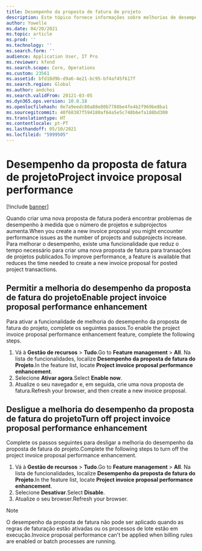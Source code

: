 ```yaml
---
title: Desempenho da proposta de fatura de projeto
description: Este tópico fornece informações sobre melhorias de desempenho nas propostas de faturas do projeto.
author: Yowelle
ms.date: 04/20/2021
ms.topic: article
ms.prod: ''
ms.technology: ''
ms.search.form: ''
audience: Application User, IT Pro
ms.reviewer: kfend
ms.search.scope: Core, Operations
ms.custom: 23561
ms.assetid: bfd18d9b-d9a6-4e21-bc95-bf4af45f617f
ms.search.region: Global
ms.author: andchoi
ms.search.validFrom: 20121-03-05
ms.dyn365.ops.version: 10.0.18
ms.openlocfilehash: 0e7a9eedc80a88e80b7788be4fe4b2f969be8ba1
ms.sourcegitcommit: 40f68387f594180af64a5e5c748b6efa188bd300
ms.translationtype: HT
ms.contentlocale: pt-PT
ms.lasthandoff: 05/10/2021
ms.locfileid: "5999505"
---
```

# <a name="project-invoice-proposal-performance"></a><span data-ttu-id="05522-103">Desempenho da proposta de fatura de projeto</span><span class="sxs-lookup"><span data-stu-id="05522-103">Project invoice proposal performance</span></span>

[!include [banner](../includes/banner.md)]

<span data-ttu-id="05522-104">Quando criar uma nova proposta de fatura poderá encontrar problemas de desempenho à medida que o número de projetos e subprojectos aumenta.</span><span class="sxs-lookup"><span data-stu-id="05522-104">When you create a new invoice proposal you might encounter performance issues as the number of projects and subprojects increase.</span></span> <span data-ttu-id="05522-105">Para melhorar o desempenho, existe uma funcionalidade que reduz o tempo necessário para criar uma nova proposta de fatura para transações de projetos publicados.</span><span class="sxs-lookup"><span data-stu-id="05522-105">To improve performance, a feature is available that reduces the time needed to create a new invoice proposal for posted project transactions.</span></span>

## <a name="enable-project-invoice-proposal-performance-enhancement"></a><span data-ttu-id="05522-106">Permitir a melhoria do desempenho da proposta de fatura do projeto</span><span class="sxs-lookup"><span data-stu-id="05522-106">Enable project invoice proposal performance enhancement</span></span>
<span data-ttu-id="05522-107">Para ativar a funcionalidade de melhoria do desempenho da proposta de fatura do projeto, complete os seguintes passos.</span><span class="sxs-lookup"><span data-stu-id="05522-107">To enable the project invoice proposal performance enhancement feature, complete the following steps.</span></span>

1.  <span data-ttu-id="05522-108">Vá à **Gestão de recursos** > **Tudo**.</span><span class="sxs-lookup"><span data-stu-id="05522-108">Go to **Feature management** > **All**.</span></span> <span data-ttu-id="05522-109">Na lista de funcionalidades, localize **Desempenho da proposta de fatura do Projeto**.</span><span class="sxs-lookup"><span data-stu-id="05522-109">In the feature list, locate **Project invoice proposal performance enhancement**.</span></span>
2.  <span data-ttu-id="05522-110">Selecione **Ativar agora**.</span><span class="sxs-lookup"><span data-stu-id="05522-110">Select **Enable now**.</span></span>
3.  <span data-ttu-id="05522-111">Atualize o seu navegador e, em seguida, crie uma nova proposta de fatura.</span><span class="sxs-lookup"><span data-stu-id="05522-111">Refresh your browser, and then create a new invoice proposal.</span></span>

## <a name="turn-off-project-invoice-proposal-performance-enhancement"></a><span data-ttu-id="05522-112">Desligue a melhoria do desempenho da proposta de fatura do projeto</span><span class="sxs-lookup"><span data-stu-id="05522-112">Turn off project invoice proposal performance enhancement</span></span>
<span data-ttu-id="05522-113">Complete os passos seguintes para desligar a melhoria do desempenho da proposta de fatura do projeto.</span><span class="sxs-lookup"><span data-stu-id="05522-113">Complete the following steps to turn off the project invoice proposal performance enhancement.</span></span>

1.  <span data-ttu-id="05522-114">Vá à **Gestão de recursos** > **Tudo**.</span><span class="sxs-lookup"><span data-stu-id="05522-114">Go to **Feature management** > **All**.</span></span> <span data-ttu-id="05522-115">Na lista de funcionalidades, localize **Desempenho da proposta de fatura do Projeto**.</span><span class="sxs-lookup"><span data-stu-id="05522-115">In the feature list, locate **Project invoice proposal performance enhancement**.</span></span>
2.  <span data-ttu-id="05522-116">Selecione **Desativar**.</span><span class="sxs-lookup"><span data-stu-id="05522-116">Select **Disable**.</span></span>
3.  <span data-ttu-id="05522-117">Atualize o seu browser.</span><span class="sxs-lookup"><span data-stu-id="05522-117">Refresh your browser.</span></span>

> [!NOTE]
> <span data-ttu-id="05522-118">O desempenho da proposta de fatura não pode ser aplicado quando as regras de faturação estão ativadas ou os processos de lote estão em execução.</span><span class="sxs-lookup"><span data-stu-id="05522-118">Invoice proposal performance can't be applied when billing rules are enabled or batch processes are running.</span></span>
